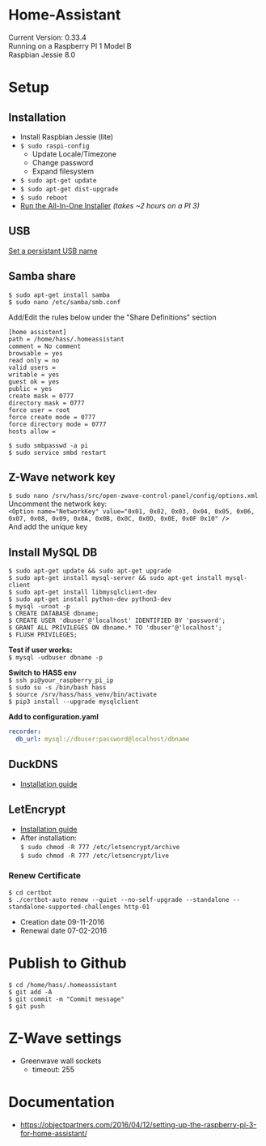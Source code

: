 # Home-Assistant
Current Version: 0.33.4  
Running on a Raspberry PI 1 Model B  
Raspbian Jessie 8.0

# Setup
## Installation
* Install Raspbian Jessie (lite)
* ```$ sudo raspi-config```
  * Update Locale/Timezone
  * Change password
  * Expand filesystem
* ```$ sudo apt-get update```
* ```$ sudo apt-get dist-upgrade```
* ```$ sudo reboot```
* [Run the All-In-One Installer](https://home-assistant.io/getting-started/installation-raspberry-pi-all-in-one/) *(takes ~2 hours on a PI 3)*
  
## USB
[Set a persistant USB name](http://www.domoticz.com/wiki/PersistentUSBDevices)

## Samba share
```$ sudo apt-get install samba```  
```$ sudo nano /etc/samba/smb.conf```  

Add/Edit the rules below under the "Share Definitions" section  
```
[home assistent]
path = /home/hass/.homeassistant
comment = No comment
browsable = yes
read only = no
valid users =
writable = yes
guest ok = yes
public = yes
create mask = 0777
directory mask = 0777
force user = root
force create mode = 0777
force directory mode = 0777
hosts allow =
```
```$ sudo smbpasswd -a pi```  
```$ sudo service smbd restart```

## Z-Wave network key
```$ sudo nano /srv/hass/src/open-zwave-control-panel/config/options.xml```  
Uncomment the network key:  
```<Option name="NetworkKey" value="0x01, 0x02, 0x03, 0x04, 0x05, 0x06, 0x07, 0x08, 0x09, 0x0A, 0x0B, 0x0C, 0x0D, 0x0E, 0x0F 0x10" />```  
And add the unique key

## Install MySQL DB
```$ sudo apt-get update && sudo apt-get upgrade```  
```$ sudo apt-get install mysql-server && sudo apt-get install mysql-client```  
```$ sudo apt-get install libmysqlclient-dev```  
```$ sudo apt-get install python-dev python3-dev```  
```$ mysql -uroot -p```  
```$ CREATE DATABASE dbname;```  
```$ CREATE USER 'dbuser'@'localhost' IDENTIFIED BY 'password';```  
```$ GRANT ALL PRIVILEGES ON dbname.* TO 'dbuser'@'localhost';```  
```$ FLUSH PRIVILEGES;```  

**Test if user works:**  
```$ mysql -udbuser dbname -p```

**Switch to HASS env**  
```$ ssh pi@your_raspberry_pi_ip```  
```$ sudo su -s /bin/bash hass```  
```$ source /srv/hass/hass_venv/bin/activate```  
```$ pip3 install --upgrade mysqlclient```  

**Add to configuration.yaml**  
```yaml
recorder:
  db_url: mysql://dbuser:password@localhost/dbname
```

## DuckDNS
* [Installation guide](https://www.duckdns.org/install.jsp?tab=pi)

## LetEncrypt
* [Installation guide](https://home-assistant.io/blog/2015/12/13/setup-encryption-using-lets-encrypt/)  
* After installation:  
  ```$ sudo chmod -R 777 /etc/letsencrypt/archive```  
  ```$ sudo chmod -R 777 /etc/letsencrypt/live```

### Renew Certificate
```$ cd certbot```  
```$ ./certbot-auto renew --quiet --no-self-upgrade --standalone --standalone-supported-challenges http-01```

* Creation date 09-11-2016
* Renewal date 07-02-2016

# Publish to Github
```$ cd /home/hass/.homeassistant```  
```$ git add -A```  
```$ git commit -m "Commit message"```  
```$ git push```

# Z-Wave settings
* Greenwave wall sockets
  * timeout: 255
  
# Documentation
* https://objectpartners.com/2016/04/12/setting-up-the-raspberry-pi-3-for-home-assistant/
